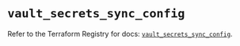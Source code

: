# `vault_secrets_sync_config`

Refer to the Terraform Registry for docs: [`vault_secrets_sync_config`](https://registry.terraform.io/providers/hashicorp/vault/4.8.0/docs/resources/secrets_sync_config).
